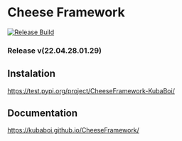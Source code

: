 # Cheese Framework

[![Release Build](https://github.com/KubaBoi/CheeseFramework/actions/workflows/realeaseDate.yml/badge.svg?branch=main)](https://github.com/KubaBoi/CheeseFramework/actions/workflows/realeaseDate.yml)

### Release v(22.04.28.01.29)

## Instalation

https://test.pypi.org/project/CheeseFramework-KubaBoi/

## Documentation

https://kubaboi.github.io/CheeseFramework/